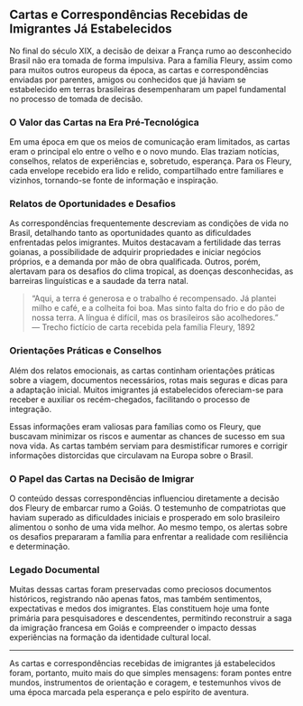 ## Cartas e Correspondências Recebidas de Imigrantes Já Estabelecidos

No final do século XIX, a decisão de deixar a França rumo ao desconhecido Brasil não era tomada de forma impulsiva. Para a família Fleury, assim como para muitos outros europeus da época, as cartas e correspondências enviadas por parentes, amigos ou conhecidos que já haviam se estabelecido em terras brasileiras desempenharam um papel fundamental no processo de tomada de decisão.

### O Valor das Cartas na Era Pré-Tecnológica

Em uma época em que os meios de comunicação eram limitados, as cartas eram o principal elo entre o velho e o novo mundo. Elas traziam notícias, conselhos, relatos de experiências e, sobretudo, esperança. Para os Fleury, cada envelope recebido era lido e relido, compartilhado entre familiares e vizinhos, tornando-se fonte de informação e inspiração.

### Relatos de Oportunidades e Desafios

As correspondências frequentemente descreviam as condições de vida no Brasil, detalhando tanto as oportunidades quanto as dificuldades enfrentadas pelos imigrantes. Muitos destacavam a fertilidade das terras goianas, a possibilidade de adquirir propriedades e iniciar negócios próprios, e a demanda por mão de obra qualificada. Outros, porém, alertavam para os desafios do clima tropical, as doenças desconhecidas, as barreiras linguísticas e a saudade da terra natal.

> “Aqui, a terra é generosa e o trabalho é recompensado. Já plantei milho e café, e a colheita foi boa. Mas sinto falta do frio e do pão de nossa terra. A língua é difícil, mas os brasileiros são acolhedores.”  
> — Trecho fictício de carta recebida pela família Fleury, 1892

### Orientações Práticas e Conselhos

Além dos relatos emocionais, as cartas continham orientações práticas sobre a viagem, documentos necessários, rotas mais seguras e dicas para a adaptação inicial. Muitos imigrantes já estabelecidos ofereciam-se para receber e auxiliar os recém-chegados, facilitando o processo de integração.

Essas informações eram valiosas para famílias como os Fleury, que buscavam minimizar os riscos e aumentar as chances de sucesso em sua nova vida. As cartas também serviam para desmistificar rumores e corrigir informações distorcidas que circulavam na Europa sobre o Brasil.

### O Papel das Cartas na Decisão de Imigrar

O conteúdo dessas correspondências influenciou diretamente a decisão dos Fleury de embarcar rumo a Goiás. O testemunho de compatriotas que haviam superado as dificuldades iniciais e prosperado em solo brasileiro alimentou o sonho de uma vida melhor. Ao mesmo tempo, os alertas sobre os desafios prepararam a família para enfrentar a realidade com resiliência e determinação.

### Legado Documental

Muitas dessas cartas foram preservadas como preciosos documentos históricos, registrando não apenas fatos, mas também sentimentos, expectativas e medos dos imigrantes. Elas constituem hoje uma fonte primária para pesquisadores e descendentes, permitindo reconstruir a saga da imigração francesa em Goiás e compreender o impacto dessas experiências na formação da identidade cultural local.

---

As cartas e correspondências recebidas de imigrantes já estabelecidos foram, portanto, muito mais do que simples mensagens: foram pontes entre mundos, instrumentos de orientação e coragem, e testemunhos vivos de uma época marcada pela esperança e pelo espírito de aventura.